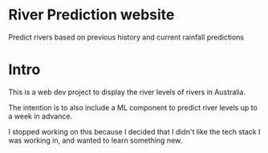 # River Prediction website
Predict rivers based on previous history and current rainfall predictions

# Intro
This is a web dev project to display the river levels of rivers in Australia.

The intention is to also include a ML component to predict river levels up to a week in advance.

I stopped working on this because I decided that I didn't like the tech stack I was working in, and wanted to learn something new.
